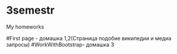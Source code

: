 # 3semestr
My homeworks

#First page - домашка 1,2(Страница подобие википедии и медиа запросы)
#WorkWithBootstrap- домашка 3
